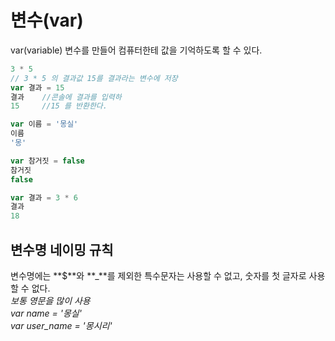 # 변수\(var\)

var\(variable\) 변수를 만들어 컴퓨터한테 값을 기억하도록 할 수 있다.

```javascript
3 * 5
// 3 * 5 의 결과값 15를 결과라는 변수에 저장
var 결과 = 15
결과    //콘솔에 결과를 입력하 
15     //15 를 반환한다.

var 이름 = '몽실'
이름
'몽'

var 참거짓 = false
참거짓
false

var 결과 = 3 * 6
결과
18

```

## 변수명 네이밍 규칙

변수명에는 **$**와 **\_**를 제외한 특수문자는 사용할 수 없고, 숫자를 첫 글자로 사용할 수 없다.  
_보통 영문을 많이 사용  
 var name = '몽실'  
 var user\_name = '몽시리'_

